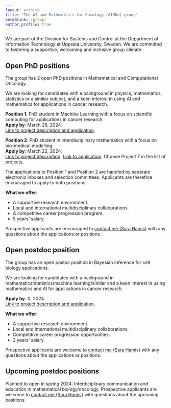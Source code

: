 ```yaml
---
layout: archive
title: "The AI and Mathematics for Oncology (AIMOn) group"
permalink: /group/
author_profile: true
---
```


We are part of the Division for Systems and Control at the Department of Information Technology at Uppsala University, Sweden. We are committed to fostering a supportive, welcoming and inclusive group climate. 

## Open PhD positions

<p>The group has 2 open PhD positions in Mathematical and Computational Oncology.</p>

<p>
We are looking for candidates with a background in physics, mathematics, statistics or a similar subject, and a keen interest in using AI and mathematics for applications in cancer research. 
</p>

<p>
<b>Position 1</b>: PhD student in Machine Learning with a focus on scientific computing for applications in cancer research.<br>
<b>Apply by</b>: March 28, 2024.<br>
<a href="https://www.jobb.uu.se/details/?positionId=701887">Link to project description and application</a>.    
</p>

<p>
<b>Position 2</b>: PhD student in interdisciplinary mathematics with a focus on bio-medical modelling.<br>
<b>Apply by</b>: March 22, 2024.<br>
<a href="https://www.math.uu.se/digitalAssets/1078/c_1078262-l_3-k_7-hamis-engblom-sjogren-akerrenogren-integrating-mathematical-models-with-sparse-time-series-data-to.pdf"> Link to project description</a>. <a href="https://www.math.uu.se/the-department/vacant-positions/?positionId=702358"> Link to application</a>. Choose Project 7 in the list of projects.
</p>

<p>
The applications to Position 1 and Position 2 are handled by separate electronic inboxes and selection committees. Applicants are therefore encouraged to apply to both positions. 
</p>

<p>
<b>What we offer</b>: 
  <ul>
  <li>A supportive research environment.</li>
  <li>Local and international multidisciplinary collaborations.</li>
  <li>A competitive career progression program.</li>
  <li>5 years’ salary.</li>
</ul>
</p>

<p>
Prospective applicants are encouraged to <a href="https://sarahamis.github.io/contact/">contact me (Sara Hamis)</a> with any questions about the applications or positions. 
</p>

## Open postdoc position

<p>The group has an open postoc position in Bayesian inference for cell biology applications.</p>

<p>
We are looking for candidates with a background in mathematics/statistics/machine learning/similar and a keen interest in using mathematics and AI for applications in cancer research. 
</p>

<p>
<b>Apply by</b>: X, 2024.<br>
<a href="">Link to project description and application</a>.    
</p>

<p>
<b>What we offer</b>: 
  <ul>
  <li>A supportive research environment.</li>
  <li>Local and international multidisciplinary collaborations.</li>
  <li>Competitive career progression opportunities. </li>
  <li>2 years’ salary.</li>
</ul>
</p>

<p>
Prospective applicants are welcome to <a href="https://sarahamis.github.io/contact/">contact me (Sara Hamis)</a> with any questions about the applications or positions. 
</p>


## Upcoming postdoc positions
<p>Planned to open in spring 2024: Interdiciplinary communication and education in mathematical biology/oncology. Prospective applicants are welcome to <a href="https://sarahamis.github.io/contact/">contact me (Sara Hamis)</a> with questions about the upcoming positions. </p>





